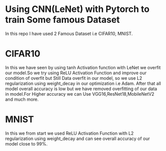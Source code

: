 # Using CNN(LeNet) with Pytorch to train Some famous Dataset
In this repo I have used 2 Famous Dataset i.e CIFAR10, MNIST.

# CIFAR10
In this we have seen by using tanh Activation function with LeNet we overfit our model.So we try using ReLU Activation Function and improve our condition of overfit but Still Data overfit in our model, so we use L2 regularization using weight_decay in our optimization i.e Adam.
After that all model overall accuracy is low but we have removed overfitting of our data in model.For Higher accuracy we can Use VGG16,ResNet18,MobileNetV2 and much more.


# MNIST
In this we from start we used ReLU Activation Function with L2 regularization using weight_decay and can see overall accuracy of our model close to 99%.
